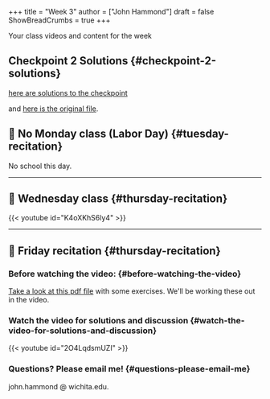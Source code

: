 +++
title = "Week 3"
author = ["John Hammond"]
draft = false
ShowBreadCrumbs = true
+++

Your class videos and content for the week
<!--more-->


## Checkpoint 2 Solutions {#checkpoint-2-solutions}

[here are solutions to the checkpoint](https://cloud.math.wichita.edu/s/jNHeE56Lr9z7AEK)

and [here is the original file](https://cloud.math.wichita.edu/s/D5nHyaGYM9dx7BB).


## 🎥 No Monday class (Labor Day) {#tuesday-recitation}

No school this day.

---


## 🎥 Wednesday class {#thursday-recitation}

{{< youtube id="K4oXKhS6ly4" >}}

---


## 🎥 Friday recitation {#thursday-recitation}


### Before watching the video: {#before-watching-the-video}

[Take a look at this pdf file](https://cloud.math.wichita.edu/s/QErFcpGjxTqyLiB) with some exercises. We'll be working these out in the video.


### Watch the video for solutions and discussion {#watch-the-video-for-solutions-and-discussion}

{{< youtube id="2O4LqdsmUZI" >}}


### Questions? Please email me! {#questions-please-email-me}

john.hammond @ wichita.edu.
